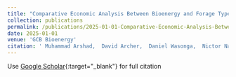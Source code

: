 ```yaml
---
title: "Comparative Economic Analysis Between Bioenergy and Forage Types of Switchgrass for Sustainable Biofuel Feedstock Production: A Data Envelopment Analysis and Cost--Benefit Analysis Approach"
collection: publications
permalink: /publications/2025-01-01-Comparative-Economic-Analysis-Between-Bioenergy-and-Forage-Types-of-Switchgrass-for-Sustainable-Biofuel-Feedstock-Production-A-Data-Envelop.md
date: 2025-01-01
venue: 'GCB Bioenergy'
citation: ' Muhammad Arshad,  David Archer,  Daniel Wasonga,  Nictor Namoi,  Arvid Boe,  Rob Mitchell,  Emily Heaton,  Madhu Khanna,  DoKyoung Lee, &quot;Comparative Economic Analysis Between Bioenergy and Forage Types of Switchgrass for Sustainable Biofuel Feedstock Production: A Data Envelopment Analysis and Cost--Benefit Analysis Approach.&quot; GCB Bioenergy, 2025.'
---
```


Use [Google Scholar](https://scholar.google.com/scholar?q=Comparative+Economic+Analysis+Between+Bioenergy+and+Forage+Types+of+Switchgrass+for+Sustainable+Biofuel+Feedstock+Production:+A+Data+Envelopment+Analysis+and+Cost++Benefit+Analysis+Approach){:target="_blank"} for full citation
